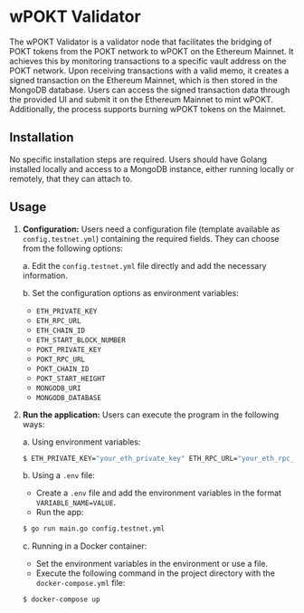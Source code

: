 # wPOKT Validator

The wPOKT Validator is a validator node that facilitates the bridging of POKT tokens from the POKT network to wPOKT on the Ethereum Mainnet. It achieves this by monitoring transactions to a specific vault address on the POKT network. Upon receiving transactions with a valid memo, it creates a signed transaction on the Ethereum Mainnet, which is then stored in the MongoDB database. Users can access the signed transaction data through the provided UI and submit it on the Ethereum Mainnet to mint wPOKT. Additionally, the process supports burning wPOKT tokens on the Mainnet.

## Installation

No specific installation steps are required. Users should have Golang installed locally and access to a MongoDB instance, either running locally or remotely, that they can attach to.

## Usage

1. **Configuration:**
   Users need a configuration file (template available as `config.testnet.yml`) containing the required fields. They can choose from the following options:

    a. Edit the `config.testnet.yml` file directly and add the necessary information.

    b. Set the configuration options as environment variables:

    - `ETH_PRIVATE_KEY`
    - `ETH_RPC_URL`
    - `ETH_CHAIN_ID`
    - `ETH_START_BLOCK_NUMBER`
    - `POKT_PRIVATE_KEY`
    - `POKT_RPC_URL`
    - `POKT_CHAIN_ID`
    - `POKT_START_HEIGHT`
    - `MONGODB_URI`
    - `MONGODB_DATABASE`

2. **Run the application:**
   Users can execute the program in the following ways:

    a. Using environment variables:

    ```bash
    $ ETH_PRIVATE_KEY="your_eth_private_key" ETH_RPC_URL="your_eth_rpc_url" ... go run main.go config.testnet.yml
    ```

    b. Using a `.env` file:

    - Create a `.env` file and add the environment variables in the format `VARIABLE_NAME=VALUE`.
    - Run the app:

    ```bash
    $ go run main.go config.testnet.yml
    ```

    c. Running in a Docker container:

    - Set the environment variables in the environment or use a file.
    - Execute the following command in the project directory with the `docker-compose.yml` file:

    ```bash
    $ docker-compose up
    ```
